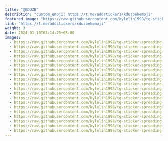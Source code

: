 ```yaml
---
title: "@KDUZB"
description: "custom_emoji: https://t.me/addstickers/kduzbekemoji"
featured_image: "https://raw.githubusercontent.com/kylelin1998/tg-sticker-spreading-worldwide-images/main/img/399fda0f-74be-439e-9266-f22228a17a4e.jpg"
link: "https://t.me/addstickers/kduzbekemoji"
weight: 3
date: 2024-01-16T03:14:25+08:00
images:
  - https://raw.githubusercontent.com/kylelin1998/tg-sticker-spreading-worldwide-images/main/img/399fda0f-74be-439e-9266-f22228a17a4e.jpg
  - https://raw.githubusercontent.com/kylelin1998/tg-sticker-spreading-worldwide-images/main/img/5cbd04e3-7f1f-4298-98e5-42504fa415bd.jpg
  - https://raw.githubusercontent.com/kylelin1998/tg-sticker-spreading-worldwide-images/main/img/51ddab05-f7c0-418c-958c-7e3137b4d070.jpg
  - https://raw.githubusercontent.com/kylelin1998/tg-sticker-spreading-worldwide-images/main/img/2439d70b-81f7-4d0e-a749-bf47452c7e99.jpg
  - https://raw.githubusercontent.com/kylelin1998/tg-sticker-spreading-worldwide-images/main/img/ee7f78a6-383c-446a-9808-e8bfb403bb48.jpg
  - https://raw.githubusercontent.com/kylelin1998/tg-sticker-spreading-worldwide-images/main/img/186b1603-fe86-4c43-83e3-75d06acec335.jpg
  - https://raw.githubusercontent.com/kylelin1998/tg-sticker-spreading-worldwide-images/main/img/837050d1-1790-4b05-9837-29cc0ec514e1.jpg
  - https://raw.githubusercontent.com/kylelin1998/tg-sticker-spreading-worldwide-images/main/img/17c0aa5e-abd2-4e5d-aee9-7203da0b28a2.jpg
  - https://raw.githubusercontent.com/kylelin1998/tg-sticker-spreading-worldwide-images/main/img/1a71ff57-f006-4fed-8fca-de7f1fe8777a.jpg
  - https://raw.githubusercontent.com/kylelin1998/tg-sticker-spreading-worldwide-images/main/img/05070696-edd7-40e6-9d63-327ebe5f0983.jpg
  - https://raw.githubusercontent.com/kylelin1998/tg-sticker-spreading-worldwide-images/main/img/a8958bae-4a62-4b80-b6a7-e825072ca332.jpg
  - https://raw.githubusercontent.com/kylelin1998/tg-sticker-spreading-worldwide-images/main/img/aab83c47-a983-4aa2-bece-89046bfcc5cd.jpg
  - https://raw.githubusercontent.com/kylelin1998/tg-sticker-spreading-worldwide-images/main/img/67cd89b1-0e16-4443-ba50-fe670d57aa70.jpg
  - https://raw.githubusercontent.com/kylelin1998/tg-sticker-spreading-worldwide-images/main/img/b9aba579-fa3d-4c86-a256-68df2d74226d.jpg
  - https://raw.githubusercontent.com/kylelin1998/tg-sticker-spreading-worldwide-images/main/img/d639623f-10ec-4a94-b542-265f7995b57f.jpg
  - https://raw.githubusercontent.com/kylelin1998/tg-sticker-spreading-worldwide-images/main/img/e6350699-fd27-4de8-8dd3-1224af5e388e.jpg
  - https://raw.githubusercontent.com/kylelin1998/tg-sticker-spreading-worldwide-images/main/img/8d7378a9-7167-425e-84f1-023941f1352a.jpg
  - https://raw.githubusercontent.com/kylelin1998/tg-sticker-spreading-worldwide-images/main/img/4e689dce-6d8b-48a0-abf2-513d3dd898ad.jpg
  - https://raw.githubusercontent.com/kylelin1998/tg-sticker-spreading-worldwide-images/main/img/4008211a-2c40-4710-b7ce-45154d10fb9a.jpg
  - https://raw.githubusercontent.com/kylelin1998/tg-sticker-spreading-worldwide-images/main/img/bb5d27e2-8f13-49aa-9c02-ea462e23f46f.jpg
---
```


